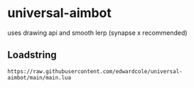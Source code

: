 # universal-aimbot
uses drawing api and smooth lerp (synapse x recommended)

## Loadstring
```https://raw.githubusercontent.com/edwardcole/universal-aimbot/main/main.lua```

